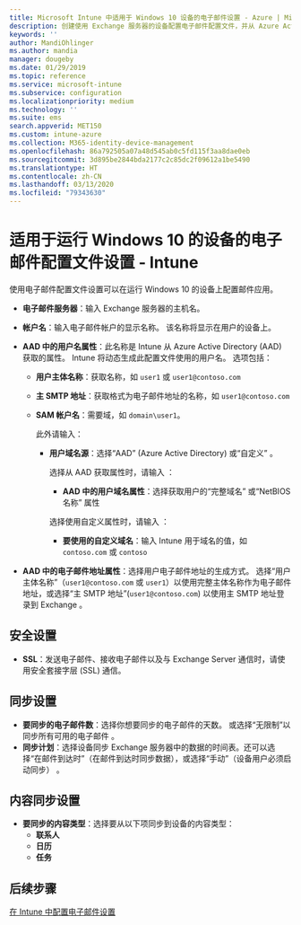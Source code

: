 ```yaml
---
title: Microsoft Intune 中适用于 Windows 10 设备的电子邮件设置 - Azure | Microsoft Docs
description: 创建使用 Exchange 服务器的设备配置电子邮件配置文件，并从 Azure Active Directory 检索属性。 还可启用 SSL，并使用 Microsoft Intune 在 Windows 10 设备上同步电子邮件和日程安排。
keywords: ''
author: MandiOhlinger
ms.author: mandia
manager: dougeby
ms.date: 01/29/2019
ms.topic: reference
ms.service: microsoft-intune
ms.subservice: configuration
ms.localizationpriority: medium
ms.technology: ''
ms.suite: ems
search.appverid: MET150
ms.custom: intune-azure
ms.collection: M365-identity-device-management
ms.openlocfilehash: 86a792505a07a48d545ab0c5fd115f3aa8dae0eb
ms.sourcegitcommit: 3d895be2844bda2177c2c85dc2f09612a1be5490
ms.translationtype: HT
ms.contentlocale: zh-CN
ms.lasthandoff: 03/13/2020
ms.locfileid: "79343630"
---
```

# <a name="email-profile-settings-for-devices-running-windows-10---intune"></a>适用于运行 Windows 10 的设备的电子邮件配置文件设置 - Intune

使用电子邮件配置文件设置可以在运行 Windows 10 的设备上配置邮件应用。

- **电子邮件服务器**：输入 Exchange 服务器的主机名。
- **帐户名**：输入电子邮件帐户的显示名称。 该名称将显示在用户的设备上。
- **AAD 中的用户名属性**：此名称是 Intune 从 Azure Active Directory (AAD) 获取的属性。 Intune 将动态生成此配置文件使用的用户名。 选项包括：
  - **用户主体名称**：获取名称，如 `user1` 或 `user1@contoso.com`
  - **主 SMTP 地址**：获取格式为电子邮件地址的名称，如 `user1@contoso.com`
  - **SAM 帐户名**：需要域，如 `domain\user1`。

    此外请输入：  
    - **用户域名源**：选择“AAD”  (Azure Active Directory) 或“自定义”  。

      选择从 AAD 获取属性时，请输入  ：
      - **AAD 中的用户域名属性**：选择获取用户的“完整域名”  或“NetBIOS 名称”  属性

      选择使用自定义属性时，请输入  ：
      - **要使用的自定义域名**：输入 Intune 用于域名的值，如 `contoso.com` 或 `contoso`

- **AAD 中的电子邮件地址属性**：选择用户电子邮件地址的生成方式。 选择“用户主体名称”（`user1@contoso.com` 或 `user1`）以使用完整主体名称作为电子邮件地址，或选择“主 SMTP 地址”(`user1@contoso.com`) 以使用主 SMTP 地址登录到 Exchange   。

## <a name="security-settings"></a>安全设置

- **SSL**：发送电子邮件、接收电子邮件以及与 Exchange Server 通信时，请使用安全套接字层 (SSL) 通信。

## <a name="synchronization-settings"></a>同步设置

- **要同步的电子邮件数**：选择你想要同步的电子邮件的天数。 或选择“无限制”以同步所有可用的电子邮件  。
- **同步计划**：选择设备同步 Exchange 服务器中的数据的时间表。还可以选择“在邮件到达时”（在邮件到达时同步数据），或选择“手动”（设备用户必须启动同步）   。

## <a name="content-sync-settings"></a>内容同步设置

- **要同步的内容类型**：选择要从以下项同步到设备的内容类型：
  - **联系人**
  - **日历**
  - **任务**

## <a name="next-steps"></a>后续步骤
[在 Intune 中配置电子邮件设置](email-settings-configure.md)
